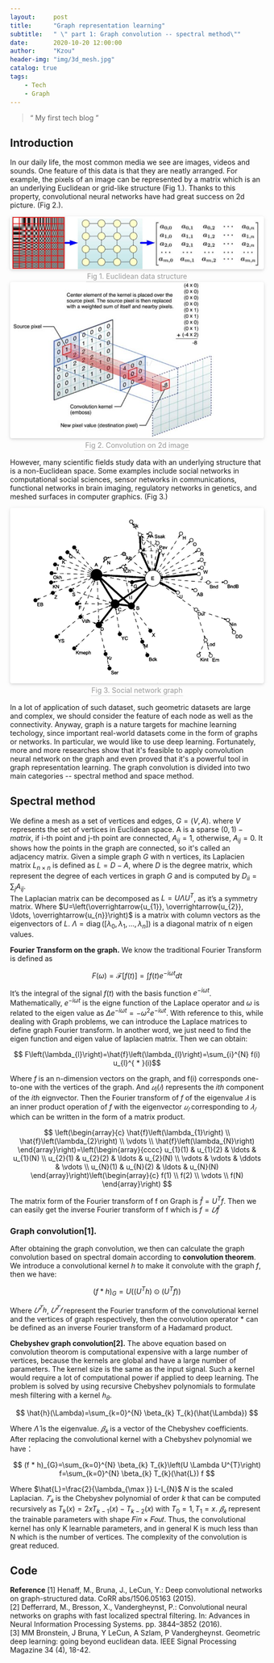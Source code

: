 ```yaml
---
layout:     post
title:      "Graph representation learning"
subtitle:   " \" part 1: Graph convolution -- spectral method\""
date:       2020-10-20 12:00:00
author:     "Kzou"
header-img: "img/3d_mesh.jpg"
catalog: true
tags:
    - Tech
    - Graph
---
```


> “ My first tech blog ”

## Introduction

In our daily life, the most common media we see are images, videos and sounds. One feature of this data is that they are neatly arranged. For example, the pixels of an image can be represented by a matrix which is an an underlying Euclidean or grid-like structure (Fig 1.). Thanks to this property, convolutional neural networks have had great success on 2d picture. (Fig 2.). <br>

<center>
    <img style="border-radius: 0.3125em;
    box-shadow: 0 2px 4px 0 rgba(34,36,38,.12),0 2px 10px 0 rgba(34,36,38,.08);" 
    src="/img/euclidean_data_structure.png">
    <br>
    <div style="color:orange; border-bottom: 1px solid #d9d9d9;
    display: inline-block;
    color: #999;
    padding: 2px;">Fig 1. Euclidean data structure</div>
</center>


<center>
    <img style="border-radius: 0.3125em;
    box-shadow: 0 2px 4px 0 rgba(34,36,38,.12),0 2px 10px 0 rgba(34,36,38,.08);" 
    src="/img/convolution%20on%202d%20image.jpg">
    <br>
    <div style="color:orange; border-bottom: 1px solid #d9d9d9;
    display: inline-block;
    color: #999;
    padding: 2px;">Fig 2. Convolution on 2d image</div>
</center>

<!--<img src="/img/euclidean_data_structure.png" title="Fig 1. Euclidean data structure" width="400" height="100" />-->
<!--[](/img/euclidean_data_structure.png)-->


However, many scientific fields study data with an underlying structure that is a non-Euclidean space. Some examples include social networks in computational social sciences, sensor networks in communications, functional networks in brain imaging, regulatory networks in genetics, and meshed surfaces in computer graphics. (Fig 3.)

<center>
    <img style="border-radius: 0.3125em;
    box-shadow: 0 2px 4px 0 rgba(34,36,38,.12),0 2px 10px 0 rgba(34,36,38,.08);" 
    src="/img/social_network.jpg">
    <br>
    <div style="color:orange; border-bottom: 1px solid #d9d9d9;
    display: inline-block;
    color: #999;
    padding: 2px;">Fig 3. Social network graph</div>
</center>


In a lot of application of such dataset, such geometric datasets are large and complex, we should consider the feature of each node as well as the connectivity. Anyway, graph is a nature targets for machine learning techology, since important real-world datasets come in the form of graphs or networks. In particular, we would like to use deep learning.
Fortunately, more and more researches show that it's feasible to apply convolution neural network on the graph and even proved that it's a powerful tool in graph representation learning. The graph convolution is divided into two main categories -- spectral method and space method.

<!--<script type="text/javascript" src="http://cdn.mathjax.org/mathjax/latest/MathJax.js?config=default"></script>-->

## Spectral method
We define a mesh as a set of vertices and edges, $G=(V, A)$.  where $V$ represents the set of vertices in Euclidean space. A is a sparse $(0, 1)-matrix$, if i-th point and
j-th point are connected, $A_{i j} = 1$, otherwise, $A_{i j} = 0$. It shows how the points in the graph are connected, so it's called an adjacency matrix. Given a simple graph $G$ with n vertices, its Laplacien matrix $L_{n \times n}$ is defined as $L=D-A$, where $D$ is the degree matrix, which represent the degree of each vertices in graph $G$ and is computed by $D_{i i}=\sum_{j} A_{i j}$. <br>
The Laplacian matrix can be decomposed as $L=U \Lambda U^{T}$, as it’s a symmetry matrix. Where $U=\left(\overrightarrow{u_{1}}, \overrightarrow{u_{2}}, \ldots, \overrightarrow{u_{n}}\right)$ is a matrix with column vectors as the eigenvectors of $L$. $\Lambda=\operatorname{diag}\left(\left[\lambda_{0}, \lambda_{1}, \ldots, \lambda_{n}\right]\right)$ is a diagonal matrix of n eigen values. 


**Fourier Transform on the graph.** We know the traditional Fourier Transform is defined as

$$ F(\omega)=\mathcal{F}[f(t)]=\int f(t) e^{-i \omega t} d t $$

It’s the integral of the signal $f(t)$ with the basis function $e^{-i \omega t}$. Mathematically, $e^{-i \omega t}$ is the eigne function of the Laplace operator and $\omega$ is related to the eigen value as $\Delta e^{-i \omega t} = -\omega^{2} e^{-i \omega t}$. With reference to this, while dealing with Graph problems, we can introduce the Laplace
matrices to define graph Fourier transform. In another word, we just need to find the eigen function and eigen value of laplacien matrix. Then we can obtain:

$$ F\left(\lambda_{l}\right)=\hat{f}\left(\lambda_{l}\right)=\sum_{i}^{N} f(i) u_{l}^{ * }(i)$$

Where $f$ is an n-dimension vectors on the graph, and f(i) corresponds one-to-one with the vertices of the graph. And $𝑢_l(𝑖)$ represents the $ith$ component of the $ith$ eignvector. Then the Fourier transform of $f$ of the eigenvalue $𝜆$ is an inner product operation of $f$ with the eigenvector $𝑢_𝑙$ corresponding to $𝜆_𝑙$ which can be written in the form of a matrix product.

$$
\left(\begin{array}{c}
\hat{f}\left(\lambda_{1}\right) \\
\hat{f}\left(\lambda_{2}\right) \\
\vdots \\
\hat{f}\left(\lambda_{N}\right)
\end{array}\right)=\left(\begin{array}{cccc}
u_{1}(1) & u_{1}(2) & \ldots & u_{1}(N) \\
u_{2}(1) & u_{2}(2) & \ldots & u_{2}(N) \\
\vdots & \vdots & \ddots & \vdots \\
u_{N}(1) & u_{N}(2) & \ldots & u_{N}(N)
\end{array}\right)\left(\begin{array}{c}
f(1) \\
f(2) \\
\vdots \\
f(N)
\end{array}\right)
$$

The matrix form of the Fourier transform of f on Graph is $\hat{f}=U^{T} f$.
Then we can easily get the inverse Fourier transform of f which is $f= 𝑈\hat{f}$

### Graph convolution[1].

After obtaining the graph convolution, we then can calculate the graph convolution based on spectral domain according to **convolution theorem**. We introduce a convolutional kernel $h$ to make it convolute with the graph $f$, then we have:

$$(f * h)_{G}=U\left(\left(U^{T} h\right) \odot\left(U^{T} f\right)\right)$$


Where $𝑈^{𝑇}ℎ$, $𝑈^{𝑇}𝑓$ represent the Fourier transform of the convolutional kernel and the vertices of graph respectively, then the convolution operator * can be defined as an inverse Fourier transform of a Hadamard product.


**Chebyshev graph convolution[2].** The above equation based on convolution theorom is computational expensive with a large number of vertices, because the kernels are global and have a large number of parameters. The kernel size is the same as the input signal. Such a kernel would require a lot of computational power if applied to deep learning. 
The problem is solved by using recursive Chebyshev polynomials to formulate mesh filtering with a kernel $ℎ_{\theta}$. 

$$
\hat{h}(\Lambda)=\sum_{k=0}^{N} \beta_{k} T_{k}(\hat{\Lambda})
$$

Where $\hat{\Lambda}$ is the eigenvalue. $𝛽_𝑘$ is a vector of the Chebyshev coefficients. After replacing the convolutional kernel with a Chebyshev polynomial we have：

$$
(f * h)_{G}=\sum_{k=0}^{N} \beta_{k} T_{k}\left(U \Lambda U^{T}\right) f=\sum_{k=0}^{N} \beta_{k} T_{k}(\hat{L}) f
$$


Where $\hat{L}=\frac{2}{\lambda_{\max }} L-I_{N}$ 𝑁 is the scaled Laplacian. $𝑇_𝑘$ is the Chebyshev polynomial of order $k$ that can be computed recursively as $T_{k}(x)=2 x T_{k-1}(x)-T_{k-2}(x)$ with $T_0 = 1, T_1 = x$.  $𝛽_𝑘$ represent the trainable parameters with shape 𝐹𝑖𝑛 × 𝐹𝑜𝑢𝑡. Thus, the convolutional kernel has only K learnable parameters, and in general K is much less than N which is the number of vertices. The complexity of the convolution is great reduced. 

## Code



**Reference**
[1] Henaff, M., Bruna, J., LeCun, Y.: Deep convolutional networks on graph-structured data. CoRR abs/1506.05163 (2015). <br>
[2] Defferrard, M., Bresson, X., Vandergheynst, P.: Convolutional neural networks on graphs with fast localized spectral filtering. In: Advances in Neural Information Processing Systems. pp. 3844–3852 (2016).  <br>
[3] MM Bronstein, J Bruna, Y LeCun, A Szlam, P Vandergheynst. Geometric deep learning: going beyond euclidean data. IEEE Signal Processing Magazine 34 (4), 18-42.  <br>

